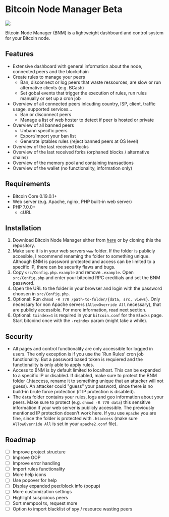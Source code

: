 # Bitcoin Node Manager Beta

![](https://i.imgur.com/wfUpY1t.png)

Bitcoin Node Manager (BNM) is a lightweight dashboard and control system for your Bitcoin node.

## Features

- Extensive dashboard with general information about the node, connected peers and the blockchain
- Create rules to manage your peers
  - Ban, disconnect or log peers that waste ressources, are slow or run alternative clients (e.g. BCash)
  - Set gobal events that trigger the execution of rules, run rules manually or set up a cron job
- Overview of all connected peers inlcuding country, ISP, client, traffic usage, supported services...
  - Ban or disconnect peers
  - Manage a list of web hoster to detect if peer is hosted or private
- Overview of all banned peers
  - Unbann specific peers
  - Export/Import your ban list
  - Generate iptables rules (reject banned peers at OS level)
- Overview of the last received blocks
- Overview of the last received forks (orphaned blocks / alternative chains)
- Overview of the memory pool and containing transactions
- Overview of the wallet (no functionality, information only)

## Requirements

- Bitcoin Core 0.19.0.1+
- Web server (e.g. Apache, nginx, PHP built-in web server)
- PHP 7.0.0+
  - cURL

## Installation

1. Download Bitcoin Node Manager either from [here](https://github.com/Mirobit/bitcoin-node-manager/releases) or by cloning this the repository.
2. Make sure it is in your web servers `www` folder. If the folder is publicly accesible, I recommend renaming the folder to something unique. Although BNM is password protected and access can be limited to a specific IP, there can be security flaws and bugs.
3. Copy `src/Config.php.example` and remove `.example`. Open `src/Config.php` and enter your bitcoind RPC creditials and set the BNM password.
4. Open the URL to the folder in your browser and login with the password choosen in `src/Config.php`.
5. Optional: Run `chmod -R 770 /path-to-folder/{data, src, views}`. Only necessary for non Apache servers (`AllowOverride All` necessary), that are publicly accessible. For more information, read next section.
6. Optional: `txindex=1` is required in your `bitcoin.conf` for the `Blocks` page. Start bitcoind once with the `-reindex` param (might take a while).

## Security

- All pages and control functionality are only accessible for logged in users. The only exception is if you use the `Run Rules' cron job functionality. But a password based token is requiered and the functionality is only able to apply rules.
- Access to BNM is by default limited to localhost. This can be expanded to a specific IP or disabled. If disabled, make sure to protect the BNM folder (.htaccess, rename it to something unique that an attacker will not guess). An attacker could "guess" your password, since there is no build-in brute force protection (if IP protection is disabled).
- The `data` folder contains your rules, logs and geo information about your peers. Make sure to protect (e.g. `chmod -R 770 data`) this sensitive information if your web server is publicly accessible. The previously mentioned IP protection doesn't work here. If you use `Apache` you are fine, since the folder is protected with `.htaccess` (make sure `AllowOverride All` is set in your `apache2.conf` file).

## Roadmap

- [ ] Improve project structure
- [ ] Improve OOP
- [ ] Improve error handling
- [ ] Import rules functionality
- [ ] More help icons
- [ ] Use popover for help
- [ ] Display expanded peer/block info (popup)
- [ ] More customization settings
- [ ] Highlight suspicious peers
- [ ] Sort mempool tx, request more
- [ ] Option to import blacklist of spy / resource wasting peers

